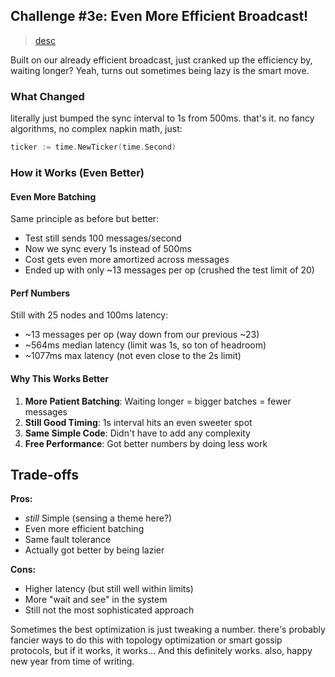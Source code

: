 ## Challenge #3e: Even More Efficient Broadcast!

> [desc](https://fly.io/dist-sys/3e/)

Built on our already efficient broadcast, just cranked up the efficiency by, waiting longer? Yeah, turns out sometimes being lazy is the smart move.

### What Changed
literally just bumped the sync interval to 1s from 500ms. that's it. no fancy algorithms, no complex napkin math, just:
```go
ticker := time.NewTicker(time.Second)
```

### How it Works (Even Better)

#### Even More Batching
Same principle as before but better:
- Test still sends 100 messages/second
- Now we sync every 1s instead of 500ms
- Cost gets even more amortized across messages
- Ended up with only ~13 messages per op (crushed the test limit of 20)

#### Perf Numbers
Still with 25 nodes and 100ms latency:
- ~13 messages per op (way down from our previous ~23)
- ~564ms median latency (limit was 1s, so ton of headroom)
- ~1077ms max latency (not even close to the 2s limit)

#### Why This Works Better
1. **More Patient Batching**: Waiting longer = bigger batches = fewer messages
2. **Still Good Timing**: 1s interval hits an even sweeter spot
3. **Same Simple Code**: Didn't have to add any complexity
4. **Free Performance**: Got better numbers by doing less work

## Trade-offs
**Pros:**
- _still_ Simple (sensing a theme here?)
- Even more efficient batching
- Same fault tolerance
- Actually got better by being lazier

**Cons:**
- Higher latency (but still well within limits)
- More "wait and see" in the system
- Still not the most sophisticated approach

Sometimes the best optimization is just tweaking a number.
there's probably fancier ways to do this with topology optimization or smart gossip protocols, but if it works, it works... And this definitely works. also, happy new year from time of writing.